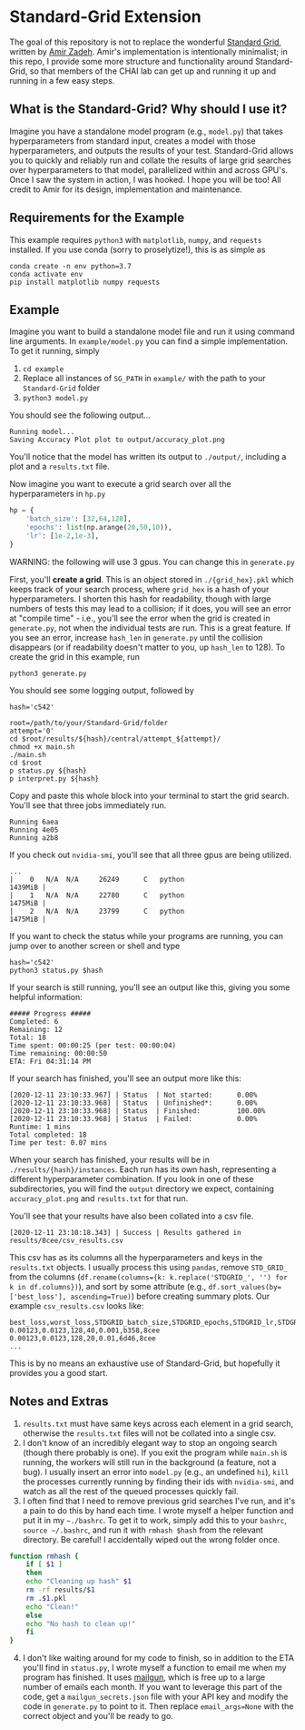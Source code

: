 # Standard-Grid Extension
The goal of this repository is not to replace the wonderful [Standard Grid](https://github.com/A2Zadeh/Standard-Grid), written by [Amir Zadeh](https://www.amir-zadeh.com/).  Amir's implementation is intentionally minimalist; in this repo, I provide some more structure and functionality around Standard-Grid, so that members of the CHAI lab can get up and running it up and running in a few easy steps.

## What is the Standard-Grid?  Why should I use it?
Imagine you have a standalone model program (e.g., `model.py`) that takes hyperparameters from standard input, creates a model with those hyperparameters, and outputs the results of your test. Standard-Grid allows you to quickly and reliably run and collate the results of large grid searches over hyperparameters to that model, parallelized within and across GPU's.  Once I saw the system in action, I was hooked.  I hope you will be too!  All credit to Amir for its design, implementation and maintenance.

## Requirements for the Example
This example requires `python3` with `matplotlib`, `numpy`, and `requests` installed.  If you use conda (sorry to proselytize!), this is as simple as
```
conda create -n env python=3.7
conda activate env
pip install matplotlib numpy requests
```

## Example
Imagine you want to build a standalone model file and run it using command line arguments. In `example/model.py` you can find a simple implementation. To get it running, simply
1. `cd example`
2. Replace all instances of `SG_PATH` in `example/` with the path to your `Standard-Grid` folder
3. `python3 model.py`

You should see the following output...
```
Running model...
Saving Accuracy Plot plot to output/accuracy_plot.png
```

You'll notice that the model has written its output to `./output/`, including a plot and a `results.txt` file.

Now imagine you want to execute a grid search over all the hyperparameters in `hp.py`
```python
hp = {
    'batch_size': [32,64,128],
    'epochs': list(np.arange(20,50,10)),
    'lr': [1e-2,1e-3],
}
```

WARNING: the following will use 3 gpus. You can change this in `generate.py`

First, you'll **create a grid**.  This is an object stored in `./{grid_hex}.pkl` which keeps track of your search process, where `grid_hex` is a hash of your hyperparameters.  I shorten this hash for readability, though with large numbers of tests this may lead to a collision; if it does, you will see an error at "compile time" - i.e., you'll see the error when the grid is created in `generate.py`, not when the individual tests are run. This is a great feature. If you see an error, increase `hash_len` in `generate.py` until the collision disappears (or if readability doesn't matter to you, up `hash_len` to 128). To create the grid in this example, run
```
python3 generate.py
```

You should see some logging output, followed by
```
hash='c542'

root=/path/to/your/Standard-Grid/folder
attempt='0'
cd $root/results/${hash}/central/attempt_${attempt}/
chmod +x main.sh
./main.sh
cd $root
p status.py ${hash}
p interpret.py ${hash}
```

Copy and paste this whole block into your terminal to start the grid search.  You'll see that three jobs immediately run.
```
Running 6aea
Running 4e05
Running a2b8
```

If you check out `nvidia-smi`, you'll see that all three gpus are being utilized.
```
...
|    0   N/A  N/A     26249      C   python                           1439MiB |
|    1   N/A  N/A     22780      C   python                           1475MiB |
|    2   N/A  N/A     23799      C   python                           1475MiB |
```

If you want to check the status while your programs are running, you can jump over to another screen or shell and type
```
hash='c542'
python3 status.py $hash
```

If your search is still running, you'll see an output like this, giving you some helpful information:
```
##### Progress #####
Completed: 6
Remaining: 12
Total: 18
Time spent: 00:00:25 (per test: 00:00:04)
Time remaining: 00:00:50
ETA: Fri 04:31:14 PM
```

If your search has finished, you'll see an output more like this:
```
[2020-12-11 23:10:33.967] | Status  | Not started:      0.00%
[2020-12-11 23:10:33.968] | Status  | Unfinished*:      0.00%
[2020-12-11 23:10:33.968] | Status  | Finished:         100.00%
[2020-12-11 23:10:33.968] | Status  | Failed:           0.00%
Runtime: 1 mins
Total completed: 18
Time per test: 0.07 mins
```

When your search has finished, your results will be in `./results/{hash}/instances`.  Each run has its own hash, representing a different hyperparameter combination. If you look in one of these subdirectories, you will find the `output` directory we expect, containing `accuracy_plot.png` and `results.txt` for that run.

You'll see that your results have also been collated into a csv file.
```
[2020-12-11 23:10:18.343] | Success | Results gathered in results/8cee/csv_results.csv
```

This csv has as its columns all the hyperparameters and keys in the `results.txt` objects.  I usually process this using `pandas`, remove `STD_GRID_` from the columns (`df.rename(columns={k: k.replace('STDGRID_', '') for k in df.columns})`), and sort by some attribute (e.g., `df.sort_values(by=['best_loss'], ascending=True)`) before creating summary plots. Our example `csv_results.csv` looks like:
```
best_loss,worst_loss,STDGRID_batch_size,STDGRID_epochs,STDGRID_lr,STDGRID_command_hex,STDGRID_grid_hex
0.00123,0.0123,128,40,0.001,b358,8cee
0.00123,0.0123,128,20,0.01,6d46,8cee
...
```

This is by no means an exhaustive use of Standard-Grid, but hopefully it provides you a good start.

## Notes and Extras
1. `results.txt` must have same keys across each element in a grid search, otherwise the `results.txt` files will not be collated into a single csv.
2. I don't know of an incredibly elegant way to stop an ongoing search (though there probably is one).  If you exit the program while `main.sh` is running, the workers will still run in the background (a feature, not a bug).  I usually insert an error into `model.py` (e.g., an undefined `hi`), `kill` the processes currently running by finding their ids with `nvidia-smi`, and watch as all the rest of the queued processes quickly fail.
3. I often find that I need to remove previous grid searches I've run, and it's a pain to do this by hand each time.  I wrote myself a helper function and put it in my `~./bashrc`.  To get it to work, simply add this to your `bashrc`, `source ~/.bashrc`, and run it with `rmhash $hash` from the relevant directory.  Be careful! I accidentally wiped out the wrong folder once.

```bash
function rmhash {
    if [ $1 ]
    then
    echo "Cleaning up hash" $1
    rm -rf results/$1
    rm .$1.pkl
    echo "Clean!"
    else
    echo "No hash to clean up!"
    fi
}
```

4. I don't like waiting around for my code to finish, so in addition to the ETA you'll find in `status.py`, I wrote myself a function to email me when my program has finished. It uses [mailgun](https://www.mailgun.com/), which is free up to a large number of emails each month. If you want to leverage this part of the code, get a `mailgun_secrets.json` file with your API key and modify the code in `generate.py` to point to it.  Then replace `email_args=None` with the correct object and you'll be ready to go.

